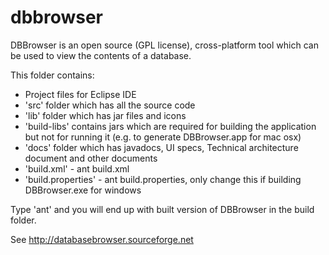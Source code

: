 # dbbrowser
DBBrowser is an open source (GPL license), cross-platform tool which can be used to view the contents of a database.

This folder contains:
- Project files for Eclipse IDE
- 'src' folder which has all the source code
- 'lib' folder which has jar files and icons
- 'build-libs' contains jars which are required for building the application but not for running it (e.g. to generate DBBrowser.app for mac osx)
- 'docs' folder which has javadocs, UI specs, Technical architecture document and other documents
- 'build.xml' - ant build.xml
- 'build.properties' - ant build.properties, only change this if building DBBrowser.exe for windows

Type 'ant' and you will end up with built version of DBBrowser in the build folder.

See http://databasebrowser.sourceforge.net 
